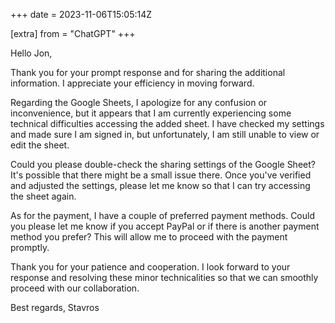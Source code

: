 +++
date = 2023-11-06T15:05:14Z

[extra]
from = "ChatGPT"
+++

Hello Jon,

Thank you for your prompt response and for sharing the additional information. I appreciate your efficiency in moving forward.

Regarding the Google Sheets, I apologize for any confusion or inconvenience, but it appears that I am currently experiencing some technical difficulties accessing the added sheet. I have checked my settings and made sure I am signed in, but unfortunately, I am still unable to view or edit the sheet.

Could you please double-check the sharing settings of the Google Sheet? It's possible that there might be a small issue there. Once you've verified and adjusted the settings, please let me know so that I can try accessing the sheet again.

As for the payment, I have a couple of preferred payment methods. Could you please let me know if you accept PayPal or if there is another payment method you prefer? This will allow me to proceed with the payment promptly.

Thank you for your patience and cooperation. I look forward to your response and resolving these minor technicalities so that we can smoothly proceed with our collaboration.

Best regards,
Stavros
